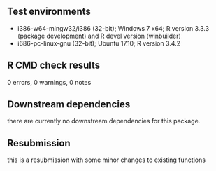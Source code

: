 ## Test environments
- i386-w64-mingw32/i386 (32-bit); Windows 7 x64; R version 3.3.3 (package development) and R devel version (winbuilder)
- i686-pc-linux-gnu (32-bit); Ubuntu 17.10; R version 3.4.2

## R CMD check results
0 errors, 0 warnings, 0 notes

## Downstream dependencies
there are currently no downstream dependencies for this package.

## Resubmission
this is a resubmission with some minor changes to existing functions